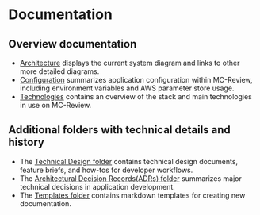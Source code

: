# Documentation


## Overview documentation
- [Architecture](./Architecture.md) displays the current system diagram and links to other more detailed diagrams.
- [Configuration](./Configuration.md) summarizes application configuration within MC-Review, including environment variables and AWS parameter store usage.
- [Technologies](./Technologies.md) contains an overview of the stack and main technologies in use on MC-Review.


## Additional folders with technical details and history
- The [Technical Design folder](./technical-design/) contains technical design documents, feature briefs, and how-tos for developer workflows.
- The [Architectural Decision Records(ADRs) folder](./architectural-decision-records/) summarizes major technical decisions in application development.
- The [Templates folder](./templates/) contains markdown templates for creating new documentation.
